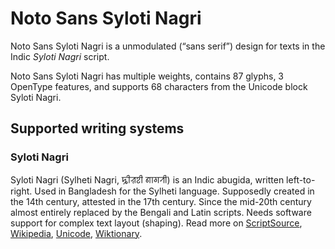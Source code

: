 
# Noto Sans Syloti Nagri

Noto Sans Syloti Nagri is a unmodulated (“sans serif”) design for texts in the Indic _Syloti Nagri_ script. 

Noto Sans Syloti Nagri has multiple weights, contains 87 glyphs, 3 OpenType features, and supports 68 characters from the Unicode block Syloti Nagri.


## Supported writing systems


### Syloti Nagri

Syloti Nagri (Sylheti Nagri, ꠍꠤꠟꠐꠤ ꠘꠣꠉꠞꠤ) is an Indic abugida, written left-to-right. Used in Bangladesh for the Sylheti language. Supposedly created in the 14th century, attested in the 17th century. Since the mid-20th century almost entirely replaced by the Bengali and Latin scripts. Needs software support for complex text layout (shaping). Read more on [ScriptSource](https://scriptsource.org/scr/Sylo), [Wikipedia](https://en.wikipedia.org/wiki/ISO_15924:Sylo), [Unicode](https://www.unicode.org/versions/Unicode13.0.0/ch15.pdf#G59104), [Wiktionary](https://en.wiktionary.org/wiki/Category:Syloti_Nagri_script).

